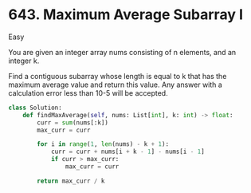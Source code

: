 # 643. Maximum Average Subarray I

Easy

You are given an integer array nums consisting of n elements, and an integer k.

Find a contiguous subarray whose length is equal to k that has the maximum average value and return this value. Any answer with a calculation error less than 10-5 will be accepted.

```python
class Solution:
    def findMaxAverage(self, nums: List[int], k: int) -> float:
        curr = sum(nums[:k])
        max_curr = curr

        for i in range(1, len(nums) - k + 1):
            curr = curr + nums[i + k - 1] - nums[i - 1]
            if curr > max_curr:
                max_curr = curr

        return max_curr / k
```
